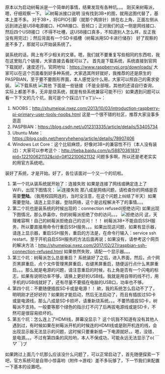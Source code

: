原本以为启动树莓派是一个简单的事情，结果发现有各种坑。。。
刚买来树莓派，嗯，仔细观察一下。
![树莓派接口说明](/图片/timg.jpg)
没有找到3B+的图，就用这图代替了，基本上差不多。
对于3B+，将GPIO引脚（就那个两排针）排在右上角，正面左侧从远到进近是USB电源接口、HDMI接口、音频口；正对我们的这一侧是网线接口、然后四个USB接口（不得不吐槽，这USB接口真多，不知道别人怎么样，反正我没有用完过）；然后背面有一个SD卡插槽（树莓派用SD卡进行储存）
好了观察的差不多了，那就可以开始装系统了。

装系统的话，网上有不少相关的文章。嗯，我们就不要重复写些相同的东西啦，我在这里贴几个链接，大家直接去看就可以了。
首先是下载系统，系统直接到官网下载就好，速度还行。官网地址：https://www.raspberrypi.org/downloads/
大家可以在这个页面看到好多种系统，大家选其所好就好，我推荐的还是原生的PASPBIAN，至于要不要图形界面，本人感觉没什么用，大家可以照自己的需求安装。
![下载系统](/图片/QQ截图20181003165240.png)
![其他](/图片/QQ截图20181003171029.png)
下面是一些链接（不是全部哦，其他的还请自行查询，实际上都差不多，无非是烧系统，就是有些系统兼容可能不行）如果遇到问题可以看一下下文的几个坑，我可是个个踩过/(ㄒoㄒ)/~~：
1. NOOBS：http://shumeipai.nxez.com/2013/10/03/introduction-raspberry-pi-primary-user-tools-noobs.html 这是一个很不错的社区，推荐大家没事多逛逛
2. PASPBIAN：https://blog.csdn.net/u012313335/article/details/53405734
3. Ubuntu Mate：https://blog.csdn.net/henryheheng/article/details/78907406
4. Windows Lot Core：这个比较麻烦，好像对3B+的兼容性不行（本人没有装过)：大家可以参考这个：http://tieba.baidu.com/p/5887036183?pid=122100621132&cid=0#122100621132 问题多多啊，所以还是老老实实的用官方系统吧。

装好了系统，才是开始。好了，各位该面对一个又一个的坑啦。
1. 第一个坑从装系统就开始了：连接失败
如果是连接了网线或确定连上了WiFi，出现下图情况：
![连接失败](/图片/连接失败.png)
那八成是网络问题，请检查你的网络是否需要**登陆**。（我用校园网连的，当时没注意，在这个问题上纠结了半天）如果需要登陆，请连上显示器，登陆网络，这个是远程解决不了的事情。。。
2. 第二个坑也是装系统的时候出现的：connection refused(拒绝访问)
如果出现下图情况，那么恭喜你，你的树莓派拒绝了你的访问。。。
![拒绝访问](/图片/拒绝访问.png)
这，天理难容啊！自己的树莓派拒绝自己的访问！！！
树莓派3B+不能自启SSH服务，所以要直接用命令行重启SSH服务。。。如果出现这问题，如果有显示器，请连上显示器，重启SSH服务，重启的方法是，在命令行输入：service ssh restart，至于开机自启SSH服务的方法后面再说；如果没有，请参考这个网页的解决方法：http://shumeipai.nxez.com/2017/02/27/raspbian-ssh-connection-refused.html 如果依然失败，请配一个显示器。。。
3. 第三个坑：树莓派怎么总是重启？
系统装好了之后，进入界面，然后，点个网页黑屏重启，点个文件管理黑屏重启，右键黑屏重启，随便运行点什么黑屏重启。。。那么就是电源的问题，请注意重启的时候，右上角是否有一个闪电的标志，如果有说明功率不够，请换上更好的USB线。我就是用自带的线不行，用手机的USB线就好了，还有尽量不要插在电脑的USB口，功率也不够。
4. 第四个坑：不要随便插拔SD卡或是电源！！
欸，我的系统怎么启动不了了，明明刚才还好好的？如果刚才能启动，然后无法启动了，而且有插拔过SD卡或是电源线，那么八成是SD卡损坏，请重新烧系统。。。不要热插拔SD卡，树莓派不支持。一般要等那个绿色的指示灯不闪了后再拔电源线或是SD卡，不然可是很容易损坏的。
5. 第五个坑：怎么连上了HDMI线，屏幕没显示？
这个坑我不知道有没有其他人遇到过，有时候如果在树莓派开机的时候连的HDMI线或是刚开机连的线，会出现显示器无法显示的问题，这时候只要重新插一下电源就好。。嗯，没错，是电源。。。不过有第四条的风险哟，本人不保成功，可能永远无法显示了o(*￣▽￣*)ブ

如果跨过上面几个坑那么应该没什么问题了，可以正常启动了，首先随便探索一下吧，官方系统可是自带小惊喜哟（附件->游戏）差不多玩够了，下一节我们来配置一下基本的设置吧。
